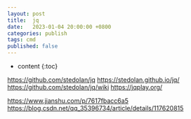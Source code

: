 ```yaml
---
layout: post
title:  jq
date:   2023-01-04 20:00:00 +0800
categories: publish
tags: cmd
published: false
---
```


* content
{:toc}

https://github.com/stedolan/jq
https://stedolan.github.io/jq/
https://github.com/stedolan/jq/wiki
https://jqplay.org/

https://www.jianshu.com/p/7617fbacc6a5
https://blog.csdn.net/qq_35396734/article/details/117620815
